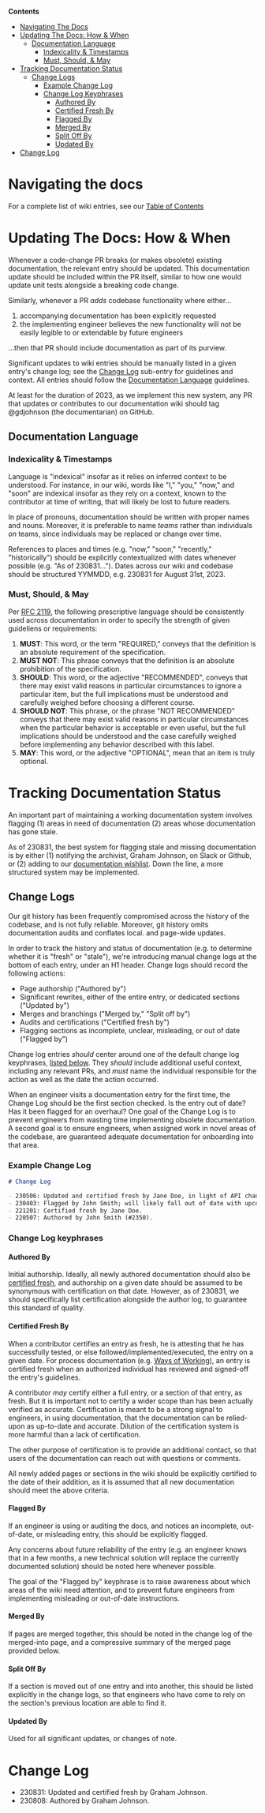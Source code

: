 **Contents**
- [Navigating The Docs](#navigating-the-docs)
- [Updating The Docs: How & When](#updating-the-docs-how--when)
    * [Documentation Language](#documentation-language)
        + [Indexicality & Timestamps](#indexicality--timestamps)
        + [Must, Should, & May](#must-should--may)
- [Tracking Documentation Status](#tracking-documentation-status)
    * [Change Logs](#change-logs)
        + [Example Change Log](#example-change-log)
        + [Change Log Keyphrases](#change-log-keyphrases)
          - [Authored By](#authored-by)
          - [Certified Fresh By](#certified-by)
          - [Flagged By](#flagged-by)
          - [Merged By](#merged-by)
          - [Split Off By](#split-off-by)
          - [Updated By](#updated-by)
- [Change Log](#change-log)



# Navigating the docs

For a complete list of wiki entries, see our [Table of Contents](_TOC.md)

# Updating The Docs: How & When

Whenever a code-change PR breaks (or makes obsolete) existing documentation, the relevant entry should be updated. This documentation update should be included within the PR itself, similar to how one would update unit tests alongside a breaking code change.

Similarly, whenever a PR _adds_ codebase functionality where either...

1. accompanying documentation has been explicitly requested 
2. the implementing engineer believes the new functionality will not be easily legible to or extendable by future engineers

...then that PR should include documentation as part of its purview.

Significant updates to wiki entries should be manually listed in a given entry's change log; see the [Change Log](#change-log) sub-entry for guidelines and context. All entries should follow the [Documentation Language](#documentation-language) guidelines.

At least for the duration of 2023, as we implement this new system, any PR that updates or contributes to our documentation wiki should tag @gdjohnson (the documentarian) on GitHub.

## Documentation Language

### Indexicality & Timestamps

Language is "indexical" insofar as it relies on inferred context to be understood. For instance, in our wiki, words like "I," "you," "now," and "soon" are indexical insofar as they rely on a context, known to the contributor at time of writing, that will likely be lost to future readers.

In place of pronouns, documentation should be written with proper names and nouns. Moreover, it is preferable to name _teams_ rather than individuals _on_ teams, since individuals may be replaced or change over time.

References to places and times (e.g. "now," "soon," "recently," "historically") should be explicitly contextualized with dates whenever possible (e.g. "As of 230831..."). Dates across our wiki and codebase should be structured YYMMDD, e.g. 230831 for August 31st, 2023.  

### Must, Should, & May

Per [RFC 2119](https://www.rfc-editor.org/rfc/rfc2119), the following prescriptive language should be consistently used across documentation in order to specify the strength of given guideliens or requirements:

1. **MUST**: This word, or the term "REQUIRED," conveys that the definition is an absolute requirement of the specification.
2. **MUST NOT**: This phrase conveys that the definition is an absolute prohibition of the specification.
3. **SHOULD**: This word, or the adjective "RECOMMENDED", conveys that there may exist valid reasons in particular circumstances to ignore a particular item, but the full implications must be understood and carefully weighed before choosing a different course.
4. **SHOULD NOT**: This phrase, or the phrase "NOT RECOMMENDED" conveys that there may exist valid reasons in particular circumstances when the particular behavior is acceptable or even useful, but the full implications should be understood and the case carefully weighed before implementing any behavior described with this label.
5. **MAY**: This word, or the adjective "OPTIONAL", mean that an item is truly optional. 

# Tracking Documentation Status

An important part of maintaining a working documentation system involves flagging (1) areas in need of documentation (2) areas whose documentation has gone stale.

As of 230831, the best system for flagging stale and missing documentation is by either (1) notifying the archivist, Graham Johnson, on Slack or Github, or (2) adding to our [documentation wishlist](./_Wishlist.md). Down the line, a more structured system may be implemented.

## Change Logs

Our git history has been frequently compromised across the history of the codebase, and is not fully reliable. Moreover, git history omits documentation audits and conflates local. and page-wide updates.

In order to track the history and status of documentation (e.g. to determine whether it is "fresh" or "stale"), we're introducing manual change logs at the bottom of each entry, under an H1 header. Change logs should record the following actions:
- Page authorship ("Authored by")
- Significant rewrites, either of the entire entry, or dedicated sections ("Updated by")
- Merges and branchings ("Merged by," "Split off by")
- Audits and certifications ("Certified fresh by")
- Flagging sections as incomplete, unclear, misleading, or out of date ("Flagged by")

Change log entries _should_ center around one of the default change log keyphrases, [listed below](#change-log-keyphrases). They _should_ include additional useful context, including any relevant PRs, and _must_ name the individual responsible for the action as well as the date the action occurred. 

When an engineer visits a documentation entry for the first time, the Change Log should be the first section checked. Is the entry out of date? Has it been flagged for an overhaul? One goal of the Change Log is to prevent engineers from wasting time implementing obsolete documentation. A second goal is to ensure engineers, when assigned work in novel areas of the codebase, are guaranteed adequate documentation for onboarding into that area.

### Example Change Log

```md
# Change Log

- 230506: Updated and certified fresh by Jane Doe, in light of API changes (#3150). 
- 230403: Flagged by John Smith; will likely fall out of date with upcoming API changes.
- 221201: Certified fresh by Jane Doe.
- 220507: Authored by John Smith (#2350).
```

### Change Log keyphrases

#### Authored By

Initial authorship. Ideally, all newly authored documentation should also be [certified fresh](#certified-fresh), and authorship on a given date should be assumed to be synonymous with certification on that date. However, as of 230831, we should specifically list certification  alongside the author log, to guarantee this standard of quality.

#### Certified Fresh By

When a contributor certifies an entry as fresh, he is attesting that he has successfully tested, or else followed/implemented/executed, the entry on a given date. For process documentation (e.g. [Ways of Working](./Ways-Of-Working.md)), an entry is certified fresh when an authorized individual has reviewed and signed-off the entry's guidelines.

A contributor _may_ certify either a full entry, or a section of that entry, as fresh. But it is important not to certify a wider scope than has been actually verified as accurate. Certification is meant to be a strong signal to engineers, in using documentation, that the documentation can be relied-upon as up-to-date and accurate. Dilution of the certification system is more harmful than a lack of certification. 

The other purpose of certification is to provide an additional contact, so that users of the documentation can reach out with questions or  comments.

All newly added pages or sections in the wiki should be explicitly certified to the date of their addition, as it is assumed that all new documentation should meet the above criteria.

#### Flagged By

If an engineer is using or auditing the docs, and notices an incomplete, out-of-date, or misleading entry, this should be explicitly flagged. 

Any concerns about future reliability of the entry (e.g. an engineer knows that in a few months, a new technical solution will replace the currently documented solution) should be noted here whenever possible. 

The goal of the "Flagged by" keyphrase is to raise awareness about which areas of the wiki need attention, and to prevent future engineers from implementing misleading or out-of-date instructions.

#### Merged By

If pages are merged together, this should be noted in the change log of the merged-into page, and a compressive summary of the merged page provided below.

#### Split Off By

If a section is moved out of one entry and into another, this should be listed explicitly in the change logs, so that engineers who have come to rely on the section's previous location are able to find it.

#### Updated By

Used for all significant updates, or changes of note.

# Change Log

- 230831: Updated and certified fresh by Graham Johnson.
- 230808: Authored by Graham Johnson.
